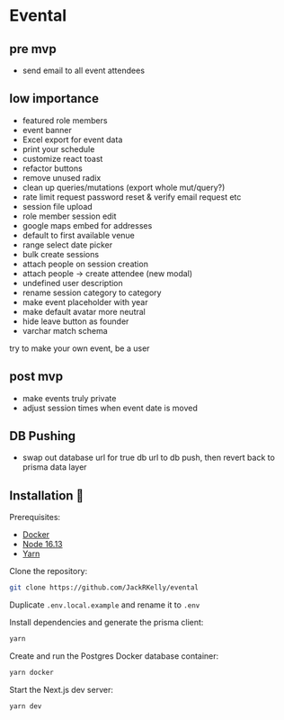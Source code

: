 # Evental

## pre mvp

- send email to all event attendees

## low importance

- featured role members
- event banner
- Excel export for event data
- print your schedule
- customize react toast
- refactor buttons
- remove unused radix
- clean up queries/mutations (export whole mut/query?)
- rate limit request password reset & verify email request etc
- session file upload
- role member session edit
- google maps embed for addresses
- default to first available venue
- range select date picker 
- bulk create sessions
- attach people on session creation
- attach people -> create attendee (new modal)
- undefined user description
- rename session category to category
- make event placeholder with year
- make default avatar more neutral
- hide leave button as founder
- varchar match schema

try to make your own event, be a user

## post mvp

- make events truly private
- adjust session times when event date is moved

## DB Pushing

- swap out database url for true db url to db push, then revert back to prisma data layer

## Installation 💾

Prerequisites:

- [Docker](https://www.docker.com/products/docker-desktop/)
- [Node 16.13](https://nodejs.org/ko/blog/release/v16.13.0/)
- [Yarn](https://classic.yarnpkg.com/lang/en/docs/install/#windows-stable)

Clone the repository:

```bash
git clone https://github.com/JackRKelly/evental
```

Duplicate `.env.local.example` and rename it to `.env`

Install dependencies and generate the prisma client:

```bash
yarn
```

Create and run the Postgres Docker database container:

```bash
yarn docker
```

Start the Next.js dev server:

```bash
yarn dev
```

